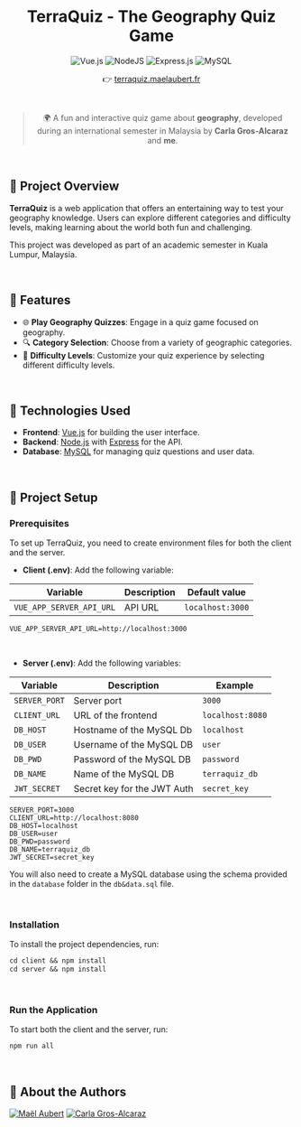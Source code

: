 <h1 align="center">TerraQuiz - The Geography Quiz Game</h1>

<div align="center">

![Vue.js](https://img.shields.io/badge/vue.js-%234FC08D.svg?style=for-the-badge&logo=vue.js&logoColor=white)
![NodeJS](https://img.shields.io/badge/node.js-6DA55F?style=for-the-badge&logo=node.js&logoColor=white)
![Express.js](https://img.shields.io/badge/express.js-%23404d59.svg?style=for-the-badge&logo=express&logoColor=%2361DAFB)
![MySQL](https://img.shields.io/badge/mysql-%234479A1.svg?style=for-the-badge&logo=mysql&logoColor=white)

</div>
<div align="center">

👉 [terraquiz.maelaubert.fr](https://terraquiz.maelaubert.fr)
</div>
<br>  

> <p align="center">🌍 A fun and interactive quiz game about <strong>geography</strong>, developed during an international semester in Malaysia by <strong>Carla Gros-Alcaraz</strong> and <strong>me</strong>.</p>


<br>

## <h2>🎨 Project Overview</h2>

**TerraQuiz** is a web application that offers an entertaining way to test your geography knowledge. Users can explore different categories and difficulty levels, making learning about the world both fun and challenging.

This project was developed as part of an academic semester in Kuala Lumpur, Malaysia.

<br>

## <h2>🚀 Features</h2>
- 🌐 **Play Geography Quizzes**: Engage in a quiz game focused on geography.
- 🔍 **Category Selection**: Choose from a variety of geographic categories.
- 🌱 **Difficulty Levels**: Customize your quiz experience by selecting different difficulty levels.

<br>

## <h2>🔧 Technologies Used</h2>

- **Frontend**: [Vue.js](https://vuejs.org/) for building the user interface.
- **Backend**: [Node.js](https://nodejs.org/) with [Express](https://expressjs.com/) for the API.
- **Database**: [MySQL](https://www.mysql.com/) for managing quiz questions and user data.

<br>

## <h2>🚪 Project Setup</h2>

### Prerequisites
To set up TerraQuiz, you need to create environment files for both the client and the server.

- **Client (.env)**: Add the following variable:
  
| Variable                 | Description | Default value    |
|--------------------------|-------------|------------------|
| `VUE_APP_SERVER_API_URL` | API URL     | `localhost:3000` |

```env
VUE_APP_SERVER_API_URL=http://localhost:3000
```
<br>

- **Server (.env)**: Add the following variables:

| Variable      | Description                 | Example          |
|---------------|-----------------------------|------------------|
| `SERVER_PORT` | Server port                 | `3000`           |
| `CLIENT_URL`  | URL of the frontend         | `localhost:8080` |
| `DB_HOST`     | Hostname of the MySQL Db    | `localhost`      |
| `DB_USER`     | Username of the MySQL DB    | `user`           |
| `DB_PWD`      | Password of the MySQL DB    | `password`       |
| `DB_NAME`     | Name of the MySQL DB        | `terraquiz_db`   |
| `JWT_SECRET`  | Secret key for the JWT Auth | `secret_key`     |

```env
SERVER_PORT=3000
CLIENT_URL=http://localhost:8080
DB_HOST=localhost
DB_USER=user
DB_PWD=password
DB_NAME=terraquiz_db
JWT_SECRET=secret_key
```

You will also need to create a MySQL database using the schema provided in the `database` folder in the `db&data.sql` file.

<br>

### Installation
To install the project dependencies, run:

```markdown
cd client && npm install
cd server && npm install
```

<br>

### Run the Application
To start both the client and the server, run:

```markdown
npm run all
```

<br>

## <h2>📜 About the Authors</h2>

[![Maël Aubert](https://img.shields.io/badge/-Maël%20Aubert-181717?&logo=github&logoColor=white)](https://github.com/maelaubert56)
[![Carla Gros-Alcaraz](https://img.shields.io/badge/-Carla%20Gros--Alcaraz-181717?&logo=github&logoColor=white)](https://github.com/deatheaterz77)
